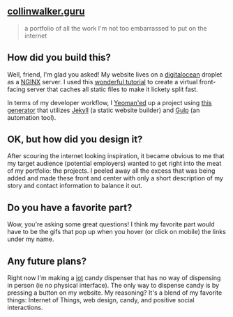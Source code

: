## [collinwalker.guru](http://collinwalker.guru/)

> a portfolio of all the work I'm not too embarrassed to put on the internet

## How did you build this?

Well, friend, I'm glad you asked! My website lives on a [digitalocean](https://www.digitalocean.com/) droplet as a [NGINX](https://www.nginx.com/resources/wiki/) server. I used this [wonderful tutorial](https://www.digitalocean.com/community/tutorials/how-to-setup-fastcgi-caching-with-nginx-on-your-vps) to create a virtual front-facing server that caches all static files to make it lickety split fast. 

In terms of my developer workflow, I [Yeoman'ed](http://yeoman.io/) up a project using [this generator](https://github.com/sondr3/generator-jekyllized) that utilizes [Jekyll](https://jekyllrb.com/) (a static website builder) and [Gulp](http://gulpjs.com/) (an automation tool).


## OK, but how did you design it?

After scouring the internet looking inspiration, it became obvious to me that my target audience (potential employers) wanted to get right into the meat of my portfolio: the projects. I peeled away all the excess that was being added and made these front and center with only a short description of my story and contact information to balance it out.


## Do you have a favorite part?

Wow, you're asking some great questions! I think my favorite part would have to be the gifs that pop up when you hover (or click on mobile) the links under my name.

## Any future plans?

Right now I'm making a [iot](https://www.google.com/search?q=internet+of+things) candy dispenser that has no way of dispensing in person (ie no physical interface). The only way to dispense candy is by pressing a button on my website. My reasoning? It's a blend of my favorite things: Internet of Things, web design, candy, and positive social interactions.
